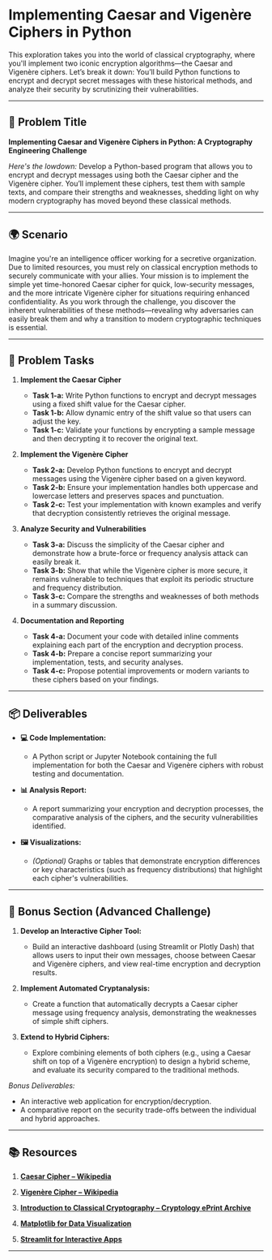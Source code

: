 # Implementing Caesar and Vigenère Ciphers in Python

This exploration takes you into the world of classical cryptography, where you'll implement two iconic encryption algorithms—the Caesar and Vigenère ciphers. Let’s break it down: You’ll build Python functions to encrypt and decrypt secret messages with these historical methods, and analyze their security by scrutinizing their vulnerabilities.

---

## 📝 Problem Title

**Implementing Caesar and Vigenère Ciphers in Python: A Cryptography Engineering Challenge**

*Here's the lowdown:*
Develop a Python-based program that allows you to encrypt and decrypt messages using both the Caesar cipher and the Vigenère cipher. You’ll implement these ciphers, test them with sample texts, and compare their strengths and weaknesses, shedding light on why modern cryptography has moved beyond these classical methods.

---

## 🌍 Scenario

Imagine you're an intelligence officer working for a secretive organization. Due to limited resources, you must rely on classical encryption methods to securely communicate with your allies. Your mission is to implement the simple yet time-honored Caesar cipher for quick, low-security messages, and the more intricate Vigenère cipher for situations requiring enhanced confidentiality. As you work through the challenge, you discover the inherent vulnerabilities of these methods—revealing why adversaries can easily break them and why a transition to modern cryptographic techniques is essential.

---

## 🔧 Problem Tasks

1. **Implement the Caesar Cipher**
   - **Task 1-a:** Write Python functions to encrypt and decrypt messages using a fixed shift value for the Caesar cipher.  
   - **Task 1-b:** Allow dynamic entry of the shift value so that users can adjust the key.  
   - **Task 1-c:** Validate your functions by encrypting a sample message and then decrypting it to recover the original text.

2. **Implement the Vigenère Cipher**
   - **Task 2-a:** Develop Python functions to encrypt and decrypt messages using the Vigenère cipher based on a given keyword.  
   - **Task 2-b:** Ensure your implementation handles both uppercase and lowercase letters and preserves spaces and punctuation.  
   - **Task 2-c:** Test your implementation with known examples and verify that decryption consistently retrieves the original message.

3. **Analyze Security and Vulnerabilities**
   - **Task 3-a:** Discuss the simplicity of the Caesar cipher and demonstrate how a brute-force or frequency analysis attack can easily break it.  
   - **Task 3-b:** Show that while the Vigenère cipher is more secure, it remains vulnerable to techniques that exploit its periodic structure and frequency distribution.  
   - **Task 3-c:** Compare the strengths and weaknesses of both methods in a summary discussion.

4. **Documentation and Reporting**
   - **Task 4-a:** Document your code with detailed inline comments explaining each part of the encryption and decryption process.  
   - **Task 4-b:** Prepare a concise report summarizing your implementation, tests, and security analyses.  
   - **Task 4-c:** Propose potential improvements or modern variants to these ciphers based on your findings.

---

## 📦 Deliverables

- **💻 Code Implementation:**
  - A Python script or Jupyter Notebook containing the full implementation for both the Caesar and Vigenère ciphers with robust testing and documentation.

- **📊 Analysis Report:**
  - A report summarizing your encryption and decryption processes, the comparative analysis of the ciphers, and the security vulnerabilities identified.

- **🖼️ Visualizations:**
  - *(Optional)* Graphs or tables that demonstrate encryption differences or key characteristics (such as frequency distributions) that highlight each cipher's vulnerabilities.

---

## 🎁 Bonus Section (Advanced Challenge)

1. **Develop an Interactive Cipher Tool:**
   - Build an interactive dashboard (using Streamlit or Plotly Dash) that allows users to input their own messages, choose between Caesar and Vigenère ciphers, and view real-time encryption and decryption results.

2. **Implement Automated Cryptanalysis:**
   - Create a function that automatically decrypts a Caesar cipher message using frequency analysis, demonstrating the weaknesses of simple shift ciphers.

3. **Extend to Hybrid Ciphers:**
   - Explore combining elements of both ciphers (e.g., using a Caesar shift on top of a Vigenère encryption) to design a hybrid scheme, and evaluate its security compared to the traditional methods.

*Bonus Deliverables:*
- An interactive web application for encryption/decryption.
- A comparative report on the security trade-offs between the individual and hybrid approaches.

---

## 📚 Resources

1. **[Caesar Cipher – Wikipedia](https://en.wikipedia.org/wiki/Caesar_cipher)**

2. **[Vigenère Cipher – Wikipedia](https://en.wikipedia.org/wiki/Vigen%C3%A8re_cipher)**

3. **[Introduction to Classical Cryptography – Cryptology ePrint Archive](https://eprint.iacr.org/)**

4. **[Matplotlib for Data Visualization](https://matplotlib.org/)**

5. **[Streamlit for Interactive Apps](https://streamlit.io/)**

---
